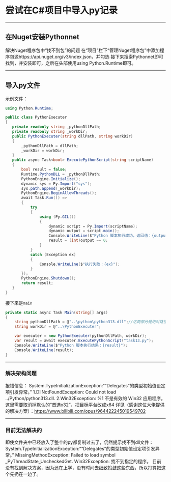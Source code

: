 # 尝试在C#项目中导入py记录

---

## 在Nuget安装Pythonnet
解决Nuget程序包中“找不到包”的问题
在“项目”栏下“管理Nuget程序包”中添加程序包源https://api.nuget.org/v3/index.json，并勾选
接下来搜索Pythonnet即可找到，并安装即可，之后在头部使用using Python.Runtime即可。

---

## 导入py文件
示例文件：
```Cs
using Python.Runtime;

public class PythonExecuter
{
   private readonly string _pythonDllPath;
   private readonly string _workDir;
   public PythonExecuter(string dllPath, string workDir)
   {
       _pythonDllPath = dllPath;
       _workDir = workDir;
   }
   public async Task<bool> ExecutePythonScript(string scriptName)
   {
       bool result = false;
       Runtime.PythonDLL = _pythonDllPath;
       PythonEngine.Initialize();
       dynamic sys = Py.Import("sys");
       sys.path.append(_workDir);
       PythonEngine.BeginAllowThreads();
       await Task.Run(() =>
       {
           try
           {
               using (Py.GIL())
               {
                   dynamic script = Py.Import(scriptName);
                   dynamic output = script.main();
                   Console.WriteLine($"Python 脚本执行成功，返回值：{output}");
                   result = (int)output == 0;
               }
           }
           catch (Exception ex)
           {
               Console.WriteLine($"执行失败：{ex}");
           }
       });
       PythonEngine.Shutdown();
       return result;
   }
}
```
接下来是`main`
```Cs
private static async Task Main(string[] args)
{
    string pythonDllPath = @"..\python\python313.dll";//这两部分是绝对路径
    string workDir = @"..\PythonExecuter";

    var executer = new PythonExecuter(pythonDllPath, workDir);
    var result = await executer.ExecutePythonScript("task13.py");
    Console.WriteLine($"Python 脚本执行结果：{result}");
    Console.WriteLine(result);
}
```

---

### 解决架构问题
报错信息：
System.TypeInitializationException:““Delegates”的类型初始值设定项引发异常。”
1.DllNotFoundException: Could not load ../Python/python313.dll.
2.Win32Exception: %1 不是有效的 Win32 应用程序。
这里需要取消掉默认的“首选x32”，把目标平台改成x64
详见（感谢这位大佬提供的解决方案）：https://www.bilibili.com/opus/964422245019549702

---

### 目前无法解决的
即使文件夹中已经放入了整个的py都复制过去了，仍然提示找不到dll文件：
System.TypeInitializationException:““Delegates”的类型初始值设定项引发异常。”
MissingMethodException: Failed to load symbol _PyThreadState_UncheckedGet.
Win32Exception: 找不到指定的程序。
目前没有找到解决方案，因为还在上学，没有时间去细致捣鼓这些东西，所以打算把这个先扔在一边了。
